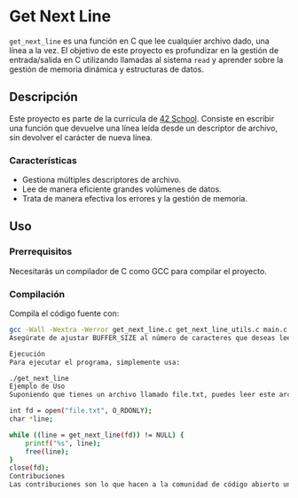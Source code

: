 # Get Next Line

`get_next_line` es una función en C que lee cualquier archivo dado, una línea a la vez. El objetivo de este proyecto es profundizar en la gestión de entrada/salida en C utilizando llamadas al sistema `read` y aprender sobre la gestión de memoria dinámica y estructuras de datos.

## Descripción

Este proyecto es parte de la currícula de [42 School](https://www.42.fr/). Consiste en escribir una función que devuelve una línea leída desde un descriptor de archivo, sin devolver el carácter de nueva línea.

### Características

- Gestiona múltiples descriptores de archivo.
- Lee de manera eficiente grandes volúmenes de datos.
- Trata de manera efectiva los errores y la gestión de memoria.

## Uso

### Prerrequisitos

Necesitarás un compilador de C como GCC para compilar el proyecto.

### Compilación

Compila el código fuente con:

```bash
gcc -Wall -Wextra -Werror get_next_line.c get_next_line_utils.c main.c -o get_next_line
Asegúrate de ajustar BUFFER_SIZE al número de caracteres que deseas leer por operación de read.

Ejecución
Para ejecutar el programa, simplemente usa:

./get_next_line
Ejemplo de Uso
Suponiendo que tienes un archivo llamado file.txt, puedes leer este archivo de la siguiente manera:

int fd = open("file.txt", O_RDONLY);
char *line;

while ((line = get_next_line(fd)) != NULL) {
    printf("%s", line);
    free(line);
}
close(fd);
Contribuciones
Las contribuciones son lo que hacen a la comunidad de código abierto un lugar increíble para aprender, inspirar y crear. Cualquier contribución que hagas será muy apreciada.
